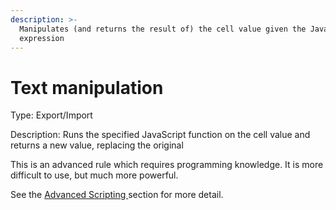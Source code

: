 ```yaml
---
description: >-
  Manipulates (and returns the result of) the cell value given the JavaScript
  expression
---
```


# Text manipulation

Type: Export/Import

Description: Runs the specified JavaScript function on the cell value and returns a new value, replacing the original

This is an advanced rule which requires programming knowledge. It is more difficult to use, but much more powerful.

See the [Advanced Scripting ](../../advanced-scripting.md)section for more detail.
